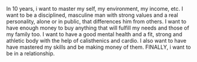 In 10 years, i want to master my self, my environment, my income, etc. I want to be a disciplined, masculine man with strong values and a real personality, alone or in public, that differences him from others. I want to have enough money to buy anything that will fulfill my needs and those of my family too. I want to have a good mental health and a fit, strong and athletic body with the help of calisthenics and cardio. I also want to have have mastered my skills and be making money of them. FINALLY, i want to be in a relationship.